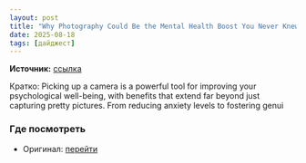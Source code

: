```yaml
---
layout: post
title: "Why Photography Could Be the Mental Health Boost You Never Knew You Needed"
date: 2025-08-18
tags: [дайджест]
---
```


**Источник:** [ссылка](https://fstoppers.com/education/why-photography-could-be-mental-health-boost-never-knew-needed-707580?utm_source=FS_RSS&utm_medium=RSS&utm_campaign=Main_RSS)

Кратко: Picking up a camera is a powerful tool for improving your psychological well-being, with benefits that extend far beyond just capturing pretty pictures. From reducing anxiety levels to fostering genui

### Где посмотреть
- Оригинал: [перейти]({link})
